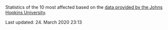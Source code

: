 
Statistics of the 10 most affected based on the [data provided by the Johns Hopkins University](https://github.com/CSSEGISandData/COVID-19).

Last updated: 24. March 2020 23:13
